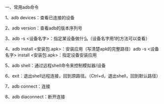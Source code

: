 一、常用adb命令

1、adb devices：查看已连接的设备

2、adb version：查看adb的版本序列号

3、adb -s <设备名字>：指定某设备做什么（设备名字用1的方法可以查看）

4、adb install <安装包.apk>：安装应用（写清楚apk的完整路径）adb -s <设备名字> install <安装包.apk>：指定设备安装应用

5、adb shell：通过远程shell命令来控制模拟器/设备

6、exit：退出shell远程连接，回到原路径。（Ctrl+d，退出shell，回到默认路径）

7、adb connect：连接

8、adb diaconnect：断开连接